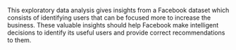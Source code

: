 This exploratory data analysis gives insights from a Facebook dataset which consists of identifying users that can be focused more to increase the business.
These valuable insights should help Facebook make intelligent decisions to identify its useful users and provide correct recommendations to them.
